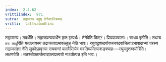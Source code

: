 ```yaml
---
index:  2.4.62
vrittiindex:  971
sutra:  तद्राजस्य बहुषु तेनैवाऽस्त्रियाम्
vritti:  tattvabodhini 
---
```


तद्राजस्य। तदर्थेति। तद्राजप्रत्ययार्थेन कृत इत्यर्थः। तेनैवेति किम्?। प्रियपाञ्चालाः। साधव इतीति। तथाच `तत्र साधु`रिति यत्प्रत्ययस्य तद्राजत्वाऽभावल्लुङ् नेति भावः। रघुयदुशब्दयोक्जनपदवाचित्वाऽभावादाभ्यां परस्य तद्राजसंज्ञा नेति लुकोऽप्रवृत्त्या राघवाणां यादवैरित्येव भवतिव्यमित्याशङ्क्याह---रघुयदुशब्दयोरिति। लक्षणयेति। ततश्चोक्तार्थत्वादपत्यप्रत्ययो नाऽत्रोत्पन्न इति भावः।

